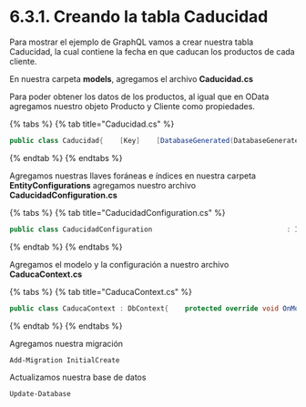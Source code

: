 # 6.3.1. Creando la tabla Caducidad

Para mostrar el ejemplo de GraphQL vamos a crear nuestra tabla Caducidad, la cual contiene la fecha en que caducan los productos de cada cliente.

En nuestra carpeta **models**, agregamos el archivo **Caducidad.cs**

Para poder obtener los datos de los productos, al igual que en OData agregamos nuestro objeto Producto y Cliente como propiedades.

{% tabs %}
{% tab title="Caducidad.cs" %}
```csharp
public class Caducidad{    [Key]    [DatabaseGenerated(DatabaseGeneratedOption.Identity)]    public int Id { get; set; }    [Required(ErrorMessage = "Required")]           public int ProductoId { get; set; }    public Producto Producto { get; set; }    [Required(ErrorMessage = "Required")]    public int ClienteId { get; set; }    public Cliente Cliente { get; set; }    [Required(ErrorMessage = "Required")]    public int Cantidad { get; set; }    [Required(ErrorMessage = "Required")]    public DateTime Fecha { get; set; }}
```
{% endtab %}
{% endtabs %}

Agregamos nuestras llaves foráneas e índices en nuestra carpeta **EntityConfigurations** agregamos nuestro archivo **CaducidadConfiguration.cs**

{% tabs %}
{% tab title="CaducidadConfiguration.cs" %}
```csharp
public class CaducidadConfiguration                                 : IEntityTypeConfiguration<Caducidad>{    public void Configure(EntityTypeBuilder<Caducidad> builder)    {        builder.HasOne(c => c.Cliente)                     .WithMany(cc => cc.Caducidades)                     .OnDelete(DeleteBehavior.Restrict);        builder.HasOne(e => e.Producto)                .WithMany(c => c.Caducidades)                .OnDelete(DeleteBehavior.Restrict); ;         builder.HasIndex(e => new { e.ClienteId, e.ProductoId, e.Fecha })               .HasName("UI_ClienteProducto")               .IsUnique();     }}
```
{% endtab %}
{% endtabs %}

Agregamos el modelo y la configuración a nuestro archivo **CaducaContext.cs**  


{% tabs %}
{% tab title="CaducaContext.cs" %}
```csharp
public class CaducaContext : DbContext{    protected override void OnModelCreating(ModelBuilder modelBuilder)    {        //Otras configuraciones        modelBuilder.ApplyConfiguration(new CaducidadConfiguration());     }     public virtual DbSet<Caducidad> Caducidad { get; set; }

```
{% endtab %}
{% endtabs %}

Agregamos nuestra migración

```text
Add-Migration InitialCreate
```

Actualizamos nuestra base de datos

```text
Update-Database
```

